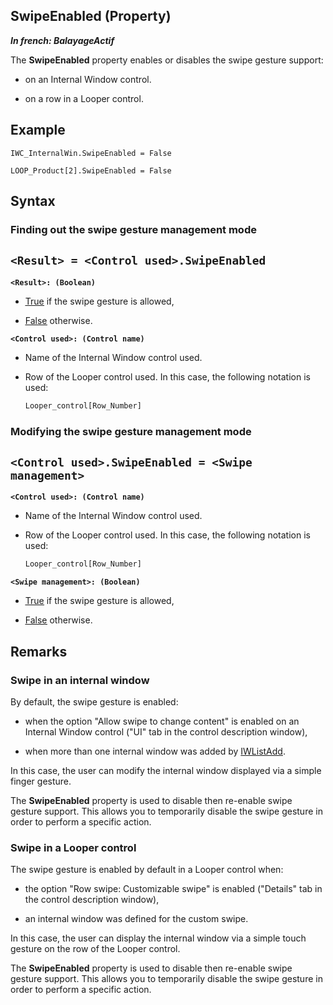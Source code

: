 


## SwipeEnabled (Property)

***In french: BalayageActif***
	



<a name="XUse"></a>
<a name="Use"></a>
<a name="description"></a>
The **SwipeEnabled** property enables or disables the swipe gesture support: 

- on an Internal Window control. 

- on a row in a Looper control.



<a name="Example1"></a>
<a name="sample_code"></a>

## Example


```wl
IWC_InternalWin.SwipeEnabled = False
```


<a name="Example2"></a>

```wl
LOOP_Product[2].SwipeEnabled = False
```

<a name="XSYNTAX"></a>

## Syntax
<a name="SYNTAX1"></a>

### Finding out the swipe gesture management mode

`<Result> = <Control used>.SwipeEnabled`
---

**`<Result>: (Boolean)`**



- <u><u><u><u>True</u></u></u></u> if the swipe gesture is allowed, 

- <u><u><u><u>False</u></u></u></u> otherwise. 




**`<Control used>: (Control name)`**



- Name of the Internal Window control used. 

- Row of the Looper control used. In this case, the following notation is used: 
	
	```txt
	Looper_control[Row_Number]
	```






<a name="SYNTAX2"></a>

### Modifying the swipe gesture management mode

`<Control used>.SwipeEnabled = <Swipe management>`
---

**`<Control used>: (Control name)`**



- Name of the Internal Window control used. 

- Row of the Looper control used. In this case, the following notation is used: 
	
	```txt
	Looper_control[Row_Number]
	```





**`<Swipe management>: (Boolean)`**



- <u><u><u><u>True</u></u></u></u> if the swipe gesture is allowed, 

- <u><u><u><u>False</u></u></u></u> otherwise. 






<a name="NOTE0"></a>
<a name="NOTE0_1"></a>

## Remarks


### Swipe in an internal window
<a name="swipe_internal_window_ELTPARAGRAPHE000067"></a>

By default, the swipe gesture is enabled: 

- when the option "Allow swipe to change content" is enabled on an Internal Window control ("UI" tab in the control description window),

- when more than one internal window was added by [IWListAdd](../WDLang1/1000020558.md). 


In this case, the user can modify the internal window displayed via a simple finger gesture. 

The **SwipeEnabled** property is used to disable then re-enable swipe gesture support. This allows you to temporarily disable the swipe gesture in order to perform a specific action. 


### Swipe in a Looper control
<a name="swipe_looper_control_ELTPARAGRAPHE000088"></a>

The swipe gesture is enabled by default in a Looper control when: 

- the option "Row swipe: Customizable swipe" is enabled ("Details" tab in the control description window), 

- an internal window was defined for the custom swipe.  


In this case, the user can display the internal window via a simple touch gesture on the row of the Looper control. 

The **SwipeEnabled** property is used to disable then re-enable swipe gesture support. This allows you to temporarily disable the swipe gesture in order to perform a specific action. 


